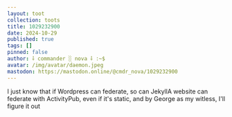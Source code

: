 ```yaml
---
layout: toot
collection: toots
title: 1029232900
date: 2024-10-29
published: true
tags: []
pinned: false
author: ⸸ commander ░ nova ⸸ :~$
avatar: /img/avatar/daemon.jpeg
mastodon: https://mastodon.online/@cmdr_nova/1029232900
---
```


I just know that if Wordpress can federate, so can JekyllA website can federate with ActivityPub, even if it's static, and by George as my witless, I'll figure it out
